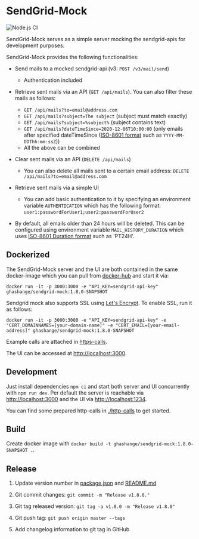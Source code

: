 # SendGrid-Mock

![Node.js CI](https://github.com/janjaali/sendGrid-mock/workflows/Node.js%20CI/badge.svg)

SendGrid-Mock serves as a simple server mocking the sendgrid-apis for development purposes.

SendGrid-Mock provides the following functionalities:

* Send mails to a mocked sendgrid-api (v3: `POST /v3/mail/send`)
  * Authentication included

* Retrieve sent mails via an API (`GET /api/mails`). You can also filter these mails as follows:
  * `GET /api/mails?to=email@address.com`
  * `GET /api/mails?subject=The subject` (subject must match exactly)
  * `GET /api/mails?subject=%subject%` (subject contains text)
  * `GET /api/mails?dateTimeSince=2020-12-06T10:00:00` (only emails after specified dateTimeSince ([ISO-8601 format](https://en.wikipedia.org/wiki/ISO_8601) such as `YYYY-MM-DDThh:mm:ssZ`))
  * All the above can be combined

* Clear sent mails via an API (`DELETE /api/mails`)
  * You can also delete all mails sent to a certain email address: `DELETE /api/mails?to=email@address.com`

* Retrieve sent mails via a simple UI
  * You can add basic authentication to it by specifying an environment variable `AUTHENTICATION` which has the following format: `user1:passwordForUser1;user2:passwordForUser2`

* By default, all emails older than 24 hours will be deleted. This can be configured using environment variable `MAIL_HISTORY_DURATION` which uses [ISO-8601 Duration format](https://en.wikipedia.org/wiki/ISO_8601#Durations) such as 'PT24H'.

## Dockerized

The SendGrid-Mock server and the UI are both contained in the same docker-image which you can pull from [docker-hub](https://cloud.docker.com/u/ghashange/repository/docker/ghashange/sendgrid-mock) and start it via:

```shell
docker run -it -p 3000:3000 -e "API_KEY=sendgrid-api-key" ghashange/sendgrid-mock:1.8.0-SNAPSHOT
```

Sendgrid mock also supports SSL using [Let's Encrypt](https://letsencrypt.org/). To enable SSL, run it as follows:

```shell
docker run -it -p 3000:3000 -e "API_KEY=sendgrid-api-key" -e "CERT_DOMAINNAMES=[your-domain-name]" -e "CERT_EMAIL=[your-email-address]" ghashange/sendgrid-mock:1.8.0-SNAPSHOT
```

Example calls are attached in [https-calls](./http-calls).

The UI can be accessed at <http://localhost:3000>.

## Development

Just install dependencies `npm ci` and start both server and UI concurrently with `npm run dev`. Per default the server is reachable via <http://localhost:3000> and the UI via <http://localhost:1234>.

You can find some prepared http-calls in [./http-calls](./http-calls) to get started.

## Build

Create docker image with `docker build -t ghashange/sendgrid-mock:1.8.0-SNAPSHOT .`.

## Release

1. Update version number in [package.json](./package.json) and [README.md](./README.md)

1. Git commit changes: `git commit -m "Release v1.8.0."`

1. Git tag released version: `git tag -a v1.8.0 -m "Release v1.8.0"`

1. Git push tag: `git push origin master --tags`

1. Add changelog information to git tag in GitHub
